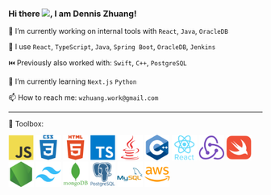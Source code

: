 ### Hi there <img src="https://raw.githubusercontent.com/MartinHeinz/MartinHeinz/master/wave.gif" width="30px">, I am Dennis Zhuang!

🔭 I’m currently working on internal tools with `React`, `Java`, `OracleDB`

🧰 I use `React`, `TypeScript`, `Java`, `Spring Boot`, `OracleDB`, `Jenkins`

⏮️ Previously also worked with: `Swift`, `C++`, `PostgreSQL`

🌱 I’m currently learning `Next.js` `Python`

📫 How to reach me: `wzhuang.work@gmail.com`

---

🧰 Toolbox:

<img src="https://github.com/devicons/devicon/blob/master/icons/javascript/javascript-original.svg" alt="JavaScript logo" width="50px" height="50px"> <img src="https://github.com/devicons/devicon/blob/master/icons/css3/css3-plain-wordmark.svg" alt="CSS logo" width="50px" height="50px"> <img src="https://github.com/devicons/devicon/blob/master/icons/html5/html5-plain-wordmark.svg" alt="HTML logo" width="50px" height="50px"> <img src="https://github.com/devicons/devicon/blob/master/icons/typescript/typescript-original.svg" alt="TypeScript logo" width="50px" height="50px"> <img src="https://github.com/devicons/devicon/blob/master/icons/java/java-plain.svg" alt="Java logo" width="50px" height="50px"> <img src="https://github.com/devicons/devicon/blob/master/icons/cplusplus/cplusplus-original.svg" alt="C++ logo" width="50px" height="50px"> <img src="https://github.com/devicons/devicon/blob/master/icons/react/react-original-wordmark.svg" alt="React logo" width="50px" height="50px"> <img src="https://github.com/devicons/devicon/blob/master/icons/redux/redux-original.svg" alt="Redux logo" width="50px" height="50px">  <img src="https://github.com/devicons/devicon/blob/master/icons/swift/swift-original.svg" alt="Swift logo" width="50px" height="50px"> <img src="https://github.com/devicons/devicon/blob/master/icons/nodejs/nodejs-original.svg" alt="NodeJS logo" width="50px" height="50px"> <img src="https://github.com/devicons/devicon/blob/master/icons/tailwindcss/tailwindcss-original.svg" alt="TailwindCSS logo" width="50px" height="50px"> <img src="https://github.com/devicons/devicon/blob/master/icons/mongodb/mongodb-plain-wordmark.svg" alt="MongoDBlogo" width="50px" height="50px"> <img src="https://github.com/devicons/devicon/blob/master/icons/postgresql/postgresql-plain-wordmark.svg" alt="PostgreSQL logo" width="50px" height="50px"> <img src="https://github.com/devicons/devicon/blob/master/icons/mysql/mysql-original-wordmark.svg" alt="MySQL logo" width="50px" height="50px"> <img src="https://github.com/devicons/devicon/blob/master/icons/amazonwebservices/amazonwebservices-plain-wordmark.svg" alt="AWS logo" width="50px" height="50px">

<!--
**dzhuang725/dzhuang725** is a ✨ _special_ ✨ repository because its `README.md` (this file) appears on your GitHub profile.
<img src="" alt=" logo" width="50px" height="50px">
Here are some ideas to get you started:

- 🔭 I’m currently working on ...

- 👯 I’m looking to collaborate on ...
- 🤔 I’m looking for help with ...
- 💬 Ask me about ...
- 📫 How to reach me: ...
- 😄 Pronouns: ...
- ⚡ Fun fact: ...
-->
